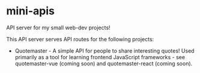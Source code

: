 # mini-apis
API server for my small web-dev projects!

This API server serves API routes for the following projects:
- Quotemaster - A simple API for people to share interesting quotes! Used primarily as a tool for learning frontend JavaScript frameworks - see quotemaster-vue (coming soon) and quotemaster-react (coming soon).